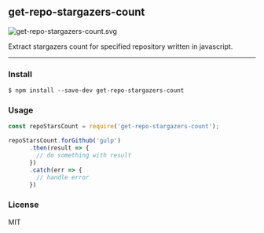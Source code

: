 ## get-repo-stargazers-count
![get-repo-stargazers-count.svg](https://travis-ci.org/akgondber/get-repo-stargazers-count.svg?branch=master)

Extract stargazers count for specified repository written in javascript.

---

### Install

```
$ npm install --save-dev get-repo-stargazers-count
```


### Usage
```js
const repoStarsCount = require('get-repo-stargazers-count');

repoStarsCount.forGithub('gulp')
      .then(result => {
        // do something with result
      })
      .catch(err => {
        // handle error
      })
```

### License

MIT
